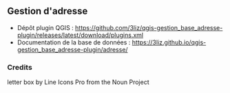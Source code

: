 ## Gestion d'adresse

* Dépôt plugin QGIS : https://github.com/3liz/qgis-gestion_base_adresse-plugin/releases/latest/download/plugins.xml
* Documentation de la base de données : https://3liz.github.io/qgis-gestion_base_adresse-plugin/adresse/

### Credits

letter box by Line Icons Pro from the Noun Project
